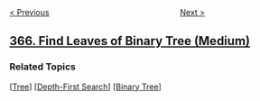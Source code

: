 <!--|This file generated by command(leetcode description); DO NOT EDIT.    |-->
<!--+----------------------------------------------------------------------+-->
<!--|@author    openset <openset.wang@gmail.com>                           |-->
<!--|@link      https://github.com/openset                                 |-->
<!--|@home      https://github.com/openset/leetcode                        |-->
<!--+----------------------------------------------------------------------+-->

[< Previous](../water-and-jug-problem "Water and Jug Problem")
　　　　　　　　　　　　　　　　
[Next >](../valid-perfect-square "Valid Perfect Square")

## [366. Find Leaves of Binary Tree (Medium)](https://leetcode.com/problems/find-leaves-of-binary-tree "寻找二叉树的叶子节点")



### Related Topics
  [[Tree](../../tag/tree/README.md)]
  [[Depth-First Search](../../tag/depth-first-search/README.md)]
  [[Binary Tree](../../tag/binary-tree/README.md)]
